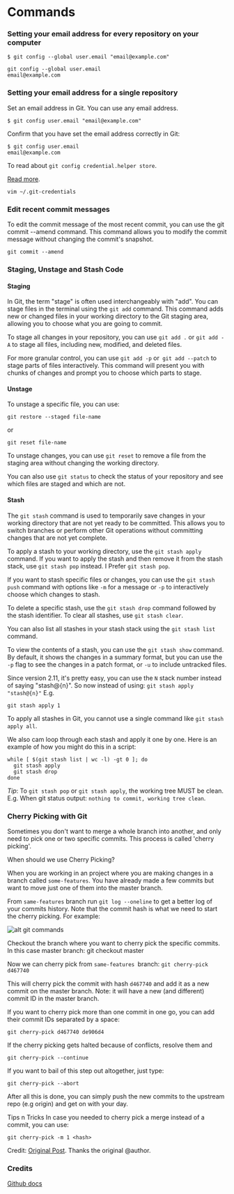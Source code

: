# Commands

### Setting your email address for every repository on your computer

```
$ git config --global user.email "email@example.com"
```

```
git config --global user.email
email@example.com
```

### Setting your email address for a single repository

Set an email address in Git. You can use any email address.

```
$ git config user.email "email@example.com"
```

Confirm that you have set the email address correctly in Git:

```
$ git config user.email
email@example.com
```

To read about `git config credential.helper store`.

[Read more](https://git-scm.com/docs/git-credential-store).

`vim ~/.git-credentials`

### Edit recent commit messages

To edit the commit message of the most recent commit, you can use the git commit --amend command. This command allows you to modify the commit message without changing the commit's snapshot.
```
git commit --amend
```

### Staging, Unstage and Stash Code

#### Staging

In Git, the term "stage" is often used interchangeably with "add". You can stage files in the terminal using the `git add` command. This command adds new or changed files in your working directory to the Git staging area, allowing you to choose what you are going to commit.

To stage all changes in your repository, you can use `git add .` or `git add -A` to stage all files, including new, modified, and deleted files.

For more granular control, you can use `git add -p` or` git add --patch` to stage parts of files interactively. This command will present you with chunks of changes and prompt you to choose which parts to stage.

#### Unstage

To unstage a specific file, you can use:

```
git restore --staged file-name
```

or 

```
git reset file-name
```

To unstage changes, you can use `git reset` to remove a file from the staging area without changing the working directory.

You can also use `git status` to check the status of your repository and see which files are staged and which are not.

#### Stash

The `git stash` command is used to temporarily save changes in your working directory that are not yet ready to be committed. 
This allows you to switch branches or perform other Git operations without committing changes that are not yet complete.

To apply a stash to your working directory, use the `git stash apply` command. If you want to apply the stash and then remove it from the stash stack, use `git stash pop` instead. I Prefer `git stash pop`. 

If you want to stash specific files or changes, you can use the `git stash push` command with options like `-m` for a message or `-p` to interactively choose which changes to stash.

To delete a specific stash, use the `git stash drop` command followed by the stash identifier. To clear all stashes, use `git stash clear`.

You can also list all stashes in your stash stack using the `git stash list` command.

To view the contents of a stash, you can use the `git stash show` command. By default, it shows the changes in a summary format, but you can use the `-p` flag to see the changes in a patch format, or `-u` to include untracked files.

Since version 2.11, it's pretty easy, you can use the `N` stack number instead of saying "stash@{n}". So now instead of using: `git stash apply "stash@{n}"`
E.g. 
```
git stash apply 1
```

To apply all stashes in Git, you cannot use a single command like `git stash apply all`.

We also cam loop through each stash and apply it one by one. Here is an example of how you might do this in a script:

```
while [ $(git stash list | wc -l) -gt 0 ]; do
  git stash apply
  git stash drop
done

```

*Tip*: To `git stash pop` or `git stash apply`, the working tree MUST be clean. E.g. When git status output: `nothing to commit, working tree clean`.

### Cherry Picking with Git

Sometimes you don't want to merge a whole branch into another, and only need to pick one or two specific commits. This process is called 'cherry picking'.

When should we use Cherry Picking?

When you are working in an project where you are making changes in a branch called `some-features`. You have already made a few commits but want to move just one of them into the master branch.

From `same-features` branch run `git log --oneline` to get a better log of your commits history. Note that the commit hash is what we need to start the cherry picking. For example:

![alt git commands](https://www.previousnext.com.au/sites/default/files/styles/content_1x/public/2019-09/cherry-picking.png?itok=V9GZbHIt)

Checkout the branch where you want to cherry pick the specific commits. In this case master branch:
git checkout master

Now we can cherry pick from `same-features `branch:
`git cherry-pick d467740`

This will cherry pick the commit with hash `d467740` and add it as a new commit on the master branch. Note: it will have a new (and different) commit ID in the master branch.

If you want to cherry pick more than one commit in one go, you can add their commit IDs separated by a space:

```
git cherry-pick d467740 de906d4
```

If the cherry picking gets halted because of conflicts, resolve them and
```
git cherry-pick --continue
```

If you want to bail of this step out altogether, just type:
```
git cherry-pick --abort
```

After all this is done, you can simply push the new commits to the upstream repo (e.g origin) and get on with your day.

Tips n Tricks
In case you needed to cherry pick a merge instead of a commit, you can use:

```
git cherry-pick -m 1 <hash>
```

Credit: [Original Post](https://www.previousnext.com.au/blog/intro-cherry-picking-git). Thanks the original @author.


### Credits
[Github docs](https://help.github.com/en/enterprise/2.13/user/articles/setting-your-commit-email-address-in-git)


